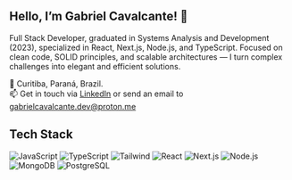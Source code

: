 ## Hello, I’m Gabriel Cavalcante! 👋

Full Stack Developer, graduated in Systems Analysis and Development (2023), specialized in React, Next.js, Node.js, and TypeScript. Focused on clean code, SOLID principles, and scalable architectures — I turn complex challenges into elegant and efficient solutions.

📍 Curitiba, Paraná, Brazil. <br/>
📫 Get in touch via [LinkedIn](https://www.linkedin.com/in/gabrielcavalcante-dev) or send an email to gabrielcavalcante.dev@proton.me

## Tech Stack

![JavaScript](https://img.shields.io/badge/-JavaScript-212121?style=flat&logo=javascript)
![TypeScript](https://img.shields.io/badge/-TypeScript-212121?style=flat&logo=typescript&logoColor=2D79C7)
![Tailwind](https://img.shields.io/badge/-Tailwind-212121?style=flat&logo=tailwind-css)
![React](https://img.shields.io/badge/-React-212121?style=flat&logo=react)
![Next.js](https://img.shields.io/badge/-Next.js-212121?style=flat&logo=next.js)
![Node.js](https://img.shields.io/badge/-Node.js-212121?style=flat&logo=node.js)
![MongoDB](https://img.shields.io/badge/-MongoDB-212121?style=flat&logo=mongodb)
![PostgreSQL](https://img.shields.io/badge/-PostgreSQL-212121?style=flat&logo=postgresql)

